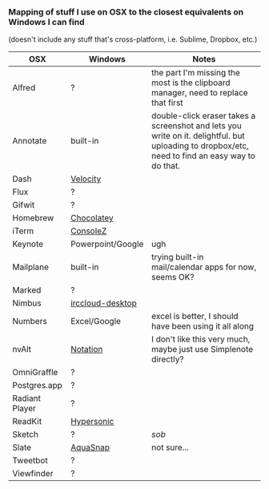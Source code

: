 ### Mapping of stuff I use on OSX to the closest equivalents on Windows I can find

(doesn't include any stuff that's cross-platform, i.e. Sublime, Dropbox, etc.)

OSX | Windows | Notes 
---- | --- | ---
Alfred | ? | the part I'm missing the most is the clipboard manager, need to replace that first
Annotate | built-in | double-click eraser takes a screenshot and lets you write on it. delightful. but uploading to dropbox/etc, need to find an easy way to do that.
Dash | [Velocity](http://velocity.silverlakesoftware.com/)
Flux | ?
Gifwit | ?
Homebrew | [Chocolatey](https://chocolatey.org)
iTerm | [ConsoleZ](https://github.com/cbucher/console)
Keynote | Powerpoint/Google | ugh
Mailplane | built-in | trying built-in mail/calendar apps for now, seems OK?
Marked | ? 
Nimbus | [irccloud-desktop](https://github.com/irccloud/irccloud-desktop)
Numbers | Excel/Google | excel is better, I should have been using it all along
nvAlt | [Notation](http://getnotation.com/) | I don't like this very much, maybe just use Simplenote directly?
OmniGraffle | ?
Postgres.app | ?
Radiant Player | ?
ReadKit | [Hypersonic](https://www.microsoft.com/en-us/store/p/hypersonic/9nblggh5wnb6)
Sketch | ? | *sob*
Slate | [AquaSnap](http://www.nurgo-software.com/products/aquasnap) | not sure...
Tweetbot | ?
Viewfinder | ?
